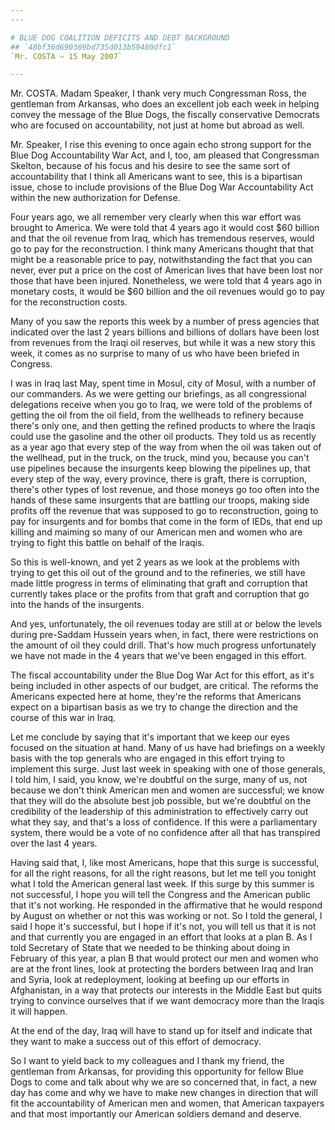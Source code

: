 ```yaml
---
---

# BLUE DOG COALITION DEFICITS AND DEBT BACKGROUND
## `48bf36d690369bd735d013b59480dfc1`
`Mr. COSTA — 15 May 2007`

---
```



Mr. COSTA. Madam Speaker, I thank very much Congressman Ross, the 
gentleman from Arkansas, who does an excellent job each week in helping 
convey the message of the Blue Dogs, the fiscally conservative 
Democrats who are focused on accountability, not just at home but 
abroad as well.

Mr. Speaker, I rise this evening to once again echo strong support 
for the Blue Dog Accountability War Act, and I, too, am pleased that 
Congressman Skelton, because of his focus and his desire to see the 
same sort of accountability that I think all Americans want to see, 
this is a bipartisan issue, chose to include provisions of the Blue Dog 
War Accountability Act within the new authorization for Defense.

Four years ago, we all remember very clearly when this war effort was 
brought to America. We were told that 4 years ago it would cost $60 
billion and that the oil revenue from Iraq, which has tremendous 
reserves, would go to pay for the reconstruction. I think many 
Americans thought that that might be a reasonable price to pay, 
notwithstanding the fact that you can never, ever put a price on the 
cost of American lives that have been lost nor those that have been 
injured. Nonetheless, we were told that 4 years ago in monetary costs, 
it would be $60 billion and the oil revenues would go to pay for the 
reconstruction costs.

Many of you saw the reports this week by a number of press agencies 
that indicated over the last 2 years billions and billions of dollars 
have been lost from revenues from the Iraqi oil reserves, but while it 
was a new story this week, it comes as no surprise to many of us who 
have been briefed in Congress.

I was in Iraq last May, spent time in Mosul, city of Mosul, with a 
number of our commanders. As we were getting our briefings, as all 
congressional delegations receive when you go to Iraq, we were told of 
the problems of getting the oil from the oil field, from the wellheads 
to refinery because there's only one, and then getting the refined 
products to where the Iraqis could use the gasoline and the other oil 
products. They told us as recently as a year ago that every step of the 
way from when the oil was taken out of the wellhead, put in the truck, 
on the truck, mind you, because you can't use pipelines because the 
insurgents keep blowing the pipelines up, that every step of the way, 
every province, there is graft, there is corruption, there's other 
types of lost revenue, and those moneys go too often into the hands of 
these same insurgents that are battling our troops, making side profits 
off the revenue that was supposed to go to reconstruction, going to pay 
for insurgents and for bombs that come in the form of IEDs, that end up 
killing and maiming so many of our American men and women who are 
trying to fight this battle on behalf of the Iraqis.

So this is well-known, and yet 2 years as we look at the problems 
with trying to get this oil out of the ground and to the refineries, we 
still have made little progress in terms of eliminating that graft and 
corruption that currently takes place or the profits from that graft 
and corruption that go into the hands of the insurgents.

And yes, unfortunately, the oil revenues today are still at or below 
the levels during pre-Saddam Hussein years when, in fact, there were 
restrictions on the amount of oil they could drill. That's how much 
progress unfortunately we have not made in the 4 years that we've been 
engaged in this effort.

The fiscal accountability under the Blue Dog War Act for this effort, 
as it's being included in other aspects of our budget, are critical. 
The reforms the Americans expected here at home, they're the reforms 
that Americans expect on a bipartisan basis as we try to change the 
direction and the course of this war in Iraq.

Let me conclude by saying that it's important that we keep our eyes 
focused on the situation at hand. Many of us have had briefings on a 
weekly basis with the top generals who are engaged in this effort 
trying to implement this surge. Just last week in speaking with one of 
those generals, I told him, I said, you know, we're doubtful on the 
surge, many of us, not because we don't think American men and women 
are successful; we know that they will do the absolute best job 
possible, but we're doubtful on the credibility of the leadership of 
this administration to effectively carry out what they say, and that's 
a loss of confidence. If this were a parliamentary system, there would 
be a vote of no confidence after all that has transpired over the last 
4 years.

Having said that, I, like most Americans, hope that this surge is 
successful, for all the right reasons, for all the right reasons, but 
let me tell you tonight what I told the American general last week. If 
this surge by this summer is not successful, I hope you will tell the 
Congress and the American public that it's not working. He responded in 
the affirmative that he would respond by August on whether or not this 
was working or not. So I told the general, I said I hope it's 
successful, but I hope if it's not, you will tell us that it is not and 
that currently you are engaged in an effort that looks at a plan B. As 
I told Secretary of State that we needed to be thinking about doing in 
February of this year, a plan B that would protect our men and women 
who are at the front lines, look at protecting the borders between Iraq 
and Iran and Syria, look at redeployment, looking at beefing up our 
efforts in Afghanistan, in a way that protects our interests in the 
Middle East but quits trying to convince ourselves that if we want 
democracy more than the Iraqis it will happen.


At the end of the day, Iraq will have to stand up for itself and 
indicate that they want to make a success out of this effort of 
democracy.

So I want to yield back to my colleagues and I thank my friend, the 
gentleman from Arkansas, for providing this opportunity for fellow Blue 
Dogs to come and talk about why we are so concerned that, in fact, a 
new day has come and why we have to make new changes in direction that 
will fit the accountability of American men and women, that American 
taxpayers and that most importantly our American soldiers demand and 
deserve.